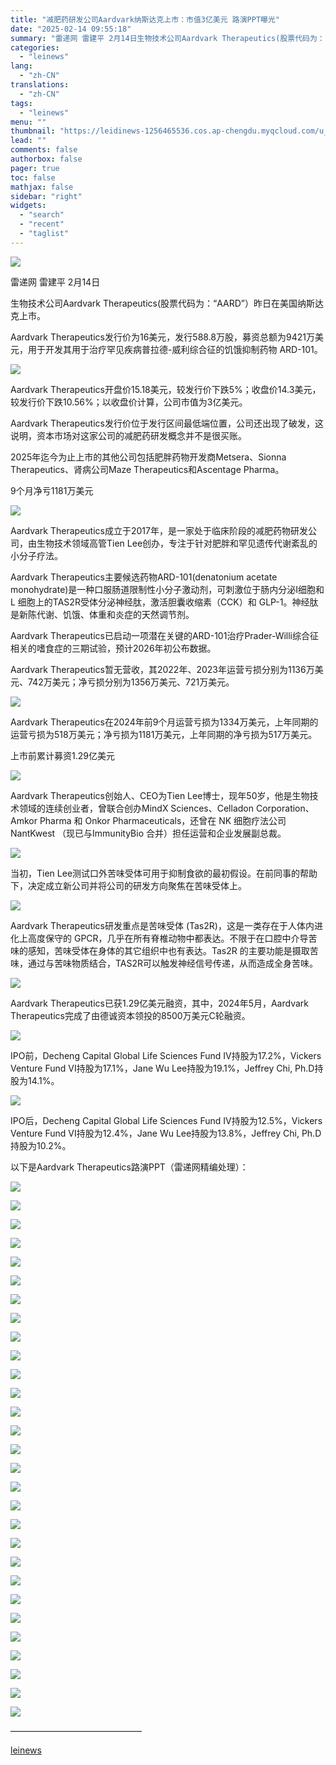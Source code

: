 ```yaml
---
title: "减肥药研发公司Aardvark纳斯达克上市：市值3亿美元 路演PPT曝光"
date: "2025-02-14 09:55:18"
summary: "雷递网 雷建平 2月14日生物技术公司Aardvark Therapeutics(股票代码为：“AA..."
categories:
  - "leinews"
lang:
  - "zh-CN"
translations:
  - "zh-CN"
tags:
  - "leinews"
menu: ""
thumbnail: "https://leidinews-1256465536.cos.ap-chengdu.myqcloud.com/u_News/20250214/6387512371520236687107334.jpeg"
lead: ""
comments: false
authorbox: false
pager: true
toc: false
mathjax: false
sidebar: "right"
widgets:
  - "search"
  - "recent"
  - "taglist"
---
```


![](https://p3-sign.toutiaoimg.com/tos-cn-i-axegupay5k/381b9513df97404b9cbc62f3ae8737e7~tplv-tt-origin-web:gif.jpeg?_iz=58558&from=article.pc_detail&lk3s=953192f4&x-expires=1740102767&x-signature=9PfTeTENf8uxtxwD1vc1gsxHUJo%3D)

雷递网 雷建平 2月14日

生物技术公司Aardvark Therapeutics(股票代码为：“AARD”）昨日在美国纳斯达克上市。

Aardvark Therapeutics发行价为16美元，发行588.8万股，募资总额为9421万美元，用于开发其用于治疗罕见疾病普拉德-威利综合征的饥饿抑制药物 ARD-101。

![](https://p3-sign.toutiaoimg.com/tos-cn-i-6w9my0ksvp/4eb59c22963f4745bcaf42fc3721cf29~tplv-tt-origin-web:gif.jpeg?_iz=58558&from=article.pc_detail&lk3s=953192f4&x-expires=1740102767&x-signature=jvaJ%2FXcmb%2FQfqNpAjjt4kBsoIFU%3D)

Aardvark Therapeutics开盘价15.18美元，较发行价下跌5%；收盘价14.3美元，较发行价下跌10.56%；以收盘价计算，公司市值为3亿美元。

Aardvark Therapeutics发行价位于发行区间最低端位置，公司还出现了破发，这说明，资本市场对这家公司的减肥药研发概念并不是很买账。

2025年迄今为止上市的其他公司包括肥胖药物开发商Metsera、Sionna Therapeutics、肾病公司Maze Therapeutics和Ascentage Pharma。

9个月净亏1181万美元

![](https://p3-sign.toutiaoimg.com/tos-cn-i-6w9my0ksvp/0f713a7db63045139ecb41562ce958fa~tplv-tt-origin-web:gif.jpeg?_iz=58558&from=article.pc_detail&lk3s=953192f4&x-expires=1740102767&x-signature=xUWi1BolNLXpn7Q3cZymeBJT1PY%3D)

Aardvark Therapeutics成立于2017年，是一家处于临床阶段的减肥药物研发公司，由生物技术领域高管Tien Lee创办，专注于针对肥胖和罕见遗传代谢紊乱的小分子疗法。

Aardvark Therapeutics主要候选药物ARD-101(denatonium acetate monohydrate)是一种口服肠道限制性小分子激动剂，可刺激位于肠内分泌I细胞和L 细胞上的TAS2R受体分泌神经肽，激活胆囊收缩素（CCK）和 GLP-1。神经肽是新陈代谢、饥饿、体重和炎症的天然调节剂。

Aardvark Therapeutics已启动一项潜在关键的ARD-101治疗Prader-Willi综合征相关的嗜食症的三期试验，预计2026年初公布数据。

Aardvark Therapeutics暂无营收，其2022年、2023年运营亏损分别为1136万美元、742万美元；净亏损分别为1356万美元、721万美元。

![](https://p3-sign.toutiaoimg.com/tos-cn-i-6w9my0ksvp/a82fd084e214491cb5323fe2600d832f~tplv-tt-origin-web:gif.jpeg?_iz=58558&from=article.pc_detail&lk3s=953192f4&x-expires=1740102767&x-signature=i16ZUrS4a5KafRkazqD093EFNm0%3D)

Aardvark Therapeutics在2024年前9个月运营亏损为1334万美元，上年同期的运营亏损为518万美元；净亏损为1181万美元，上年同期的净亏损为517万美元。

上市前累计募资1.29亿美元

![](https://p3-sign.toutiaoimg.com/tos-cn-i-6w9my0ksvp/98a497d000fa4d1eabe6bf4f4cce9e20~tplv-tt-origin-web:gif.jpeg?_iz=58558&from=article.pc_detail&lk3s=953192f4&x-expires=1740102767&x-signature=jqn7VwhjCcKd8vuPU%2BrclphsL9Q%3D)

Aardvark Therapeutics创始人、CEO为Tien Lee博士，现年50岁，他是生物技术领域的连续创业者，曾联合创办MindX Sciences、Celladon Corporation、Amkor Pharma 和 Onkor Pharmaceuticals，还曾在 NK 细胞疗法公司 NantKwest （现已与ImmunityBio 合并）担任运营和企业发展副总裁。

![](https://p3-sign.toutiaoimg.com/tos-cn-i-6w9my0ksvp/c06d2ea65577411c9337853dcf9a2bfb~tplv-tt-origin-web:gif.jpeg?_iz=58558&from=article.pc_detail&lk3s=953192f4&x-expires=1740102767&x-signature=C0%2FmSDWFhLttW75ax1Jv5OTRtwU%3D)

当初，Tien Lee测试口外苦味受体可用于抑制食欲的最初假设。在前同事的帮助下，决定成立新公司并将公司的研发方向聚焦在苦味受体上。

![](https://p3-sign.toutiaoimg.com/tos-cn-i-6w9my0ksvp/88b55ddf1f3746ab9d35e545a0a46fdd~tplv-tt-origin-web:gif.jpeg?_iz=58558&from=article.pc_detail&lk3s=953192f4&x-expires=1740102767&x-signature=Q0eQgwCOv5u%2Fh5fW2AGOeek62nQ%3D)

Aardvark Therapeutics研发重点是苦味受体 (Tas2R)，这是一类存在于人体内进化上高度保守的 GPCR，几乎在所有脊椎动物中都表达。不限于在口腔中介导苦味的感知，苦味受体在身体的其它组织中也有表达。Tas2R 的主要功能是摄取苦味，通过与苦味物质结合，TAS2R可以触发神经信号传递，从而造成全身苦味。

![](https://p3-sign.toutiaoimg.com/tos-cn-i-6w9my0ksvp/f9386e114bb342298bca247c9cd96c5c~tplv-tt-origin-web:gif.jpeg?_iz=58558&from=article.pc_detail&lk3s=953192f4&x-expires=1740102767&x-signature=BpJGfc%2FHQca7IYtjCQeA7F5DOOM%3D)

Aardvark Therapeutics已获1.29亿美元融资，其中，2024年5月，Aardvark Therapeutics完成了由德诚资本领投的8500万美元C轮融资。

![](https://p3-sign.toutiaoimg.com/tos-cn-i-6w9my0ksvp/ca957dea42a8425d937aa9c73d6d7fff~tplv-tt-origin-web:gif.jpeg?_iz=58558&from=article.pc_detail&lk3s=953192f4&x-expires=1740102767&x-signature=PYV0vDQu7kqAZCa1kZy5wZAqeLU%3D)

IPO前，Decheng Capital Global Life Sciences Fund IV持股为17.2%，Vickers Venture Fund VI持股为17.1%，Jane Wu Lee持股为19.1%，Jeffrey Chi, Ph.D持股为14.1%。

![](https://p3-sign.toutiaoimg.com/tos-cn-i-6w9my0ksvp/1d7eeb78f8e345bb9b522f00a1eb5b59~tplv-tt-origin-web:gif.jpeg?_iz=58558&from=article.pc_detail&lk3s=953192f4&x-expires=1740102767&x-signature=fvH4%2BavfdXf9AKCZ%2FFyQ5uLTsCE%3D)

IPO后，Decheng Capital Global Life Sciences Fund IV持股为12.5%，Vickers Venture Fund VI持股为12.4%，Jane Wu Lee持股为13.8%，Jeffrey Chi, Ph.D持股为10.2%。

以下是Aardvark Therapeutics路演PPT（雷递网精编处理）：

![](https://p3-sign.toutiaoimg.com/tos-cn-i-6w9my0ksvp/7c50228e9746461a9ef483c9333904dd~tplv-tt-origin-web:gif.jpeg?_iz=58558&from=article.pc_detail&lk3s=953192f4&x-expires=1740102767&x-signature=ghBmqI6vl9SIcW6WlpJTwirWOLc%3D)

  


![](https://p3-sign.toutiaoimg.com/tos-cn-i-6w9my0ksvp/a573982953e14d9683325bb2d00c8e9b~tplv-tt-origin-web:gif.jpeg?_iz=58558&from=article.pc_detail&lk3s=953192f4&x-expires=1740102767&x-signature=rlHg4vd1f1mf04sa%2Bv3%2BpnC5r0Y%3D)

  


![](https://p3-sign.toutiaoimg.com/tos-cn-i-6w9my0ksvp/dce3cdb25f8c4ab5872907eba7514aa4~tplv-tt-origin-web:gif.jpeg?_iz=58558&from=article.pc_detail&lk3s=953192f4&x-expires=1740102767&x-signature=Rsn0BUodF5%2B%2Fc1EEG6ehvPxnRN8%3D)

  


![](https://p3-sign.toutiaoimg.com/tos-cn-i-6w9my0ksvp/895a8c987f694cc28af1495ba1c74dcf~tplv-tt-origin-web:gif.jpeg?_iz=58558&from=article.pc_detail&lk3s=953192f4&x-expires=1740102767&x-signature=NiX9B1Zz5AsXo3bTuWEv5qS5mPc%3D)

  


![](https://p3-sign.toutiaoimg.com/tos-cn-i-6w9my0ksvp/e3d7e1ee985143cba08f9500a3ac50fb~tplv-tt-origin-web:gif.jpeg?_iz=58558&from=article.pc_detail&lk3s=953192f4&x-expires=1740102767&x-signature=glngSq%2FzZTTvASSzrYpFoFVQhi0%3D)

  


![](https://p3-sign.toutiaoimg.com/tos-cn-i-6w9my0ksvp/cd781cfd015042b08228db74224005c7~tplv-tt-origin-web:gif.jpeg?_iz=58558&from=article.pc_detail&lk3s=953192f4&x-expires=1740102767&x-signature=bINs6YYGqzLeli6eAvto17Vnmfo%3D)

  


![](https://p3-sign.toutiaoimg.com/tos-cn-i-6w9my0ksvp/90e7c4dccd77487b9e0281af2dd94d00~tplv-tt-origin-web:gif.jpeg?_iz=58558&from=article.pc_detail&lk3s=953192f4&x-expires=1740102767&x-signature=25uLBiVnmbghJtGfKhMKyksqqmY%3D)

  


![](https://p3-sign.toutiaoimg.com/tos-cn-i-6w9my0ksvp/b5107c8117c74ffbbf7939fea607a809~tplv-tt-origin-web:gif.jpeg?_iz=58558&from=article.pc_detail&lk3s=953192f4&x-expires=1740102767&x-signature=Jb4h9fXGzKegLTedh5%2BPJ24zSXs%3D)

  


![](https://p3-sign.toutiaoimg.com/tos-cn-i-6w9my0ksvp/32c0d92c837b41b799d213e01ffcf5b1~tplv-tt-origin-web:gif.jpeg?_iz=58558&from=article.pc_detail&lk3s=953192f4&x-expires=1740102767&x-signature=UVUEL5DPaHAoSHYDCP9U%2B2cNar4%3D)

  


![](https://p3-sign.toutiaoimg.com/tos-cn-i-6w9my0ksvp/709cb2cd8b8f4e9e88a866a55044f2a1~tplv-tt-origin-web:gif.jpeg?_iz=58558&from=article.pc_detail&lk3s=953192f4&x-expires=1740102767&x-signature=nwSrHxa5TuvawFIh4qfnUG4zblw%3D)

  


![](https://p3-sign.toutiaoimg.com/tos-cn-i-6w9my0ksvp/3a22c2cd46794390a26928e76a67d19b~tplv-tt-origin-web:gif.jpeg?_iz=58558&from=article.pc_detail&lk3s=953192f4&x-expires=1740102767&x-signature=YKasSmmCfpf9EPjlhtj8KVUDZ1o%3D)

  


![](https://p3-sign.toutiaoimg.com/tos-cn-i-6w9my0ksvp/672cd62e2a034d01ae58792e0a2cbce1~tplv-tt-origin-web:gif.jpeg?_iz=58558&from=article.pc_detail&lk3s=953192f4&x-expires=1740102767&x-signature=CG2VzjJqyvkvwKRE2IjbXPVlpG4%3D)

![](https://p3-sign.toutiaoimg.com/tos-cn-i-6w9my0ksvp/42355a6b1c944b82be2d752428e6bf6a~tplv-tt-origin-web:gif.jpeg?_iz=58558&from=article.pc_detail&lk3s=953192f4&x-expires=1740102767&x-signature=cLcHaiAH9Bl0gWOd50B5zSxMMQI%3D)

  


![](https://p3-sign.toutiaoimg.com/tos-cn-i-6w9my0ksvp/e260f01fb0e74788b01230b8fc8e8e4b~tplv-tt-origin-web:gif.jpeg?_iz=58558&from=article.pc_detail&lk3s=953192f4&x-expires=1740102767&x-signature=aV2kV46DZ1qKCMfEcSPlguphsts%3D)

  


![](https://p26-sign.toutiaoimg.com/tos-cn-i-6w9my0ksvp/431aa1d5ddde45c3a2498416748e50af~tplv-tt-origin-web:gif.jpeg?_iz=58558&from=article.pc_detail&lk3s=953192f4&x-expires=1740102767&x-signature=r5bbl1AxfcWR1uHi0YPPWU%2BNT8A%3D)

  


![](https://p3-sign.toutiaoimg.com/tos-cn-i-6w9my0ksvp/075b376d2aea4e1ca1a6cc56808ac676~tplv-tt-origin-web:gif.jpeg?_iz=58558&from=article.pc_detail&lk3s=953192f4&x-expires=1740102767&x-signature=Jx%2Fnk3bVJEFGDb4Q9%2FWo5gpEZQE%3D)

  


![](https://p3-sign.toutiaoimg.com/tos-cn-i-6w9my0ksvp/60f30f4edcf24647ad9cb6b04f6cb6cc~tplv-tt-origin-web:gif.jpeg?_iz=58558&from=article.pc_detail&lk3s=953192f4&x-expires=1740102767&x-signature=6qUENBQUv7iCaKHWHfaKedxXIB4%3D)

  


![](https://p3-sign.toutiaoimg.com/tos-cn-i-6w9my0ksvp/9679f94672944909a9c222800034ccf8~tplv-tt-origin-web:gif.jpeg?_iz=58558&from=article.pc_detail&lk3s=953192f4&x-expires=1740102767&x-signature=rXE8ZU5y9bZfqO84IfLi5EvNq8o%3D)

  


![](https://p3-sign.toutiaoimg.com/tos-cn-i-6w9my0ksvp/dbfe57fedefb4eca8ea68594a790959b~tplv-tt-origin-web:gif.jpeg?_iz=58558&from=article.pc_detail&lk3s=953192f4&x-expires=1740102767&x-signature=NWpK41TNbmMA2jkZen1pzzAQoEY%3D)

  


![](https://p3-sign.toutiaoimg.com/tos-cn-i-6w9my0ksvp/837726ed401241b4bec2ea3b6ea6fce8~tplv-tt-origin-web:gif.jpeg?_iz=58558&from=article.pc_detail&lk3s=953192f4&x-expires=1740102767&x-signature=pow8LPK0V5sDc0fpxQVR2v3%2F%2FAs%3D)

  


![](https://p3-sign.toutiaoimg.com/tos-cn-i-6w9my0ksvp/86a43224a9b245f98914b69dd00e1a7f~tplv-tt-origin-web:gif.jpeg?_iz=58558&from=article.pc_detail&lk3s=953192f4&x-expires=1740102767&x-signature=gSPGHoJk%2BgJbzjH41iC0bvlVJEQ%3D)

  


![](https://p3-sign.toutiaoimg.com/tos-cn-i-6w9my0ksvp/657ac35b881f464596ea5d5861fe1d8c~tplv-tt-origin-web:gif.jpeg?_iz=58558&from=article.pc_detail&lk3s=953192f4&x-expires=1740102767&x-signature=0JGDDaJ4dJx2UHojetD1r4Ozozc%3D)

![](https://p3-sign.toutiaoimg.com/tos-cn-i-6w9my0ksvp/048895e757e24afba476b45ba77caf34~tplv-tt-origin-web:gif.jpeg?_iz=58558&from=article.pc_detail&lk3s=953192f4&x-expires=1740102767&x-signature=mg%2BdrT9YEch6d9a8JF1BEc4u8%2B0%3D)

  


![](https://p3-sign.toutiaoimg.com/tos-cn-i-6w9my0ksvp/54736c58f9a245b69245911cd0ba0a8a~tplv-tt-origin-web:gif.jpeg?_iz=58558&from=article.pc_detail&lk3s=953192f4&x-expires=1740102767&x-signature=kbsozu23YIdl0cJm3wiqXhsgnYs%3D)

![](https://p3-sign.toutiaoimg.com/tos-cn-i-6w9my0ksvp/d100574798d24b5b8297b4751bd7ff56~tplv-tt-origin-web:gif.jpeg?_iz=58558&from=article.pc_detail&lk3s=953192f4&x-expires=1740102767&x-signature=DGgzH5oBJh3Ds92QrY1%2BAt%2FZ7VE%3D)

![](https://p3-sign.toutiaoimg.com/tos-cn-i-6w9my0ksvp/d9634589a9454a45bdf1e2c7358522a8~tplv-tt-origin-web:gif.jpeg?_iz=58558&from=article.pc_detail&lk3s=953192f4&x-expires=1740102767&x-signature=HdI%2BCA7Jt1M2mbtBGDRwmpSnRLE%3D)

![](https://p3-sign.toutiaoimg.com/tos-cn-i-6w9my0ksvp/b293dc7199ba415d9403d7582c3191bc~tplv-tt-origin-web:gif.jpeg?_iz=58558&from=article.pc_detail&lk3s=953192f4&x-expires=1740102767&x-signature=gE5mqv9l%2FWZP1x7sUyJ3MKWY1gk%3D)

![](https://p3-sign.toutiaoimg.com/tos-cn-i-6w9my0ksvp/8c22be53136947a9918180656d6a9e4d~tplv-tt-origin-web:gif.jpeg?_iz=58558&from=article.pc_detail&lk3s=953192f4&x-expires=1740102767&x-signature=0dFEZxnEhaAR23MMrdjjMK2Gpg8%3D)

![](https://p3-sign.toutiaoimg.com/tos-cn-i-6w9my0ksvp/624085565a974532ae1d93a931c0ba87~tplv-tt-origin-web:gif.jpeg?_iz=58558&from=article.pc_detail&lk3s=953192f4&x-expires=1740102767&x-signature=Eu1GGEN8uhRHvKhKqw%2BdRs699LY%3D)

———————————————

[leinews](https://www.leinews.com/n29037/detail.html)
